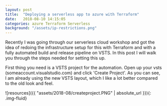 ```yaml
---
layout: post
title:  "Deploying a serverless app to azure with Terraform"
date:   2018-08-10 14:15:05
categories: azure Terraform Serverless
background: "/assets/ip-restrictions.png"
---
```

Recently I was going through our serverless cloud workshop and got the idea of redoing the infrastructure setup for this with Terraform and with a fully automated build and release pipeline on VSTS. In this post I will walk you through the steps needed for setting this up. 

First thing you need is a VSTS project for the automation. Open up your vsts (someaccount.visualstudio.com) and click 'Create Project'. As you can see, I am already using the new VSTS layout, which I like a lot better compared to the old look and feel. 

![resources]({{ "assets/2018-08/createproject.PNG" | absolute_url }}){: .img-fluid}